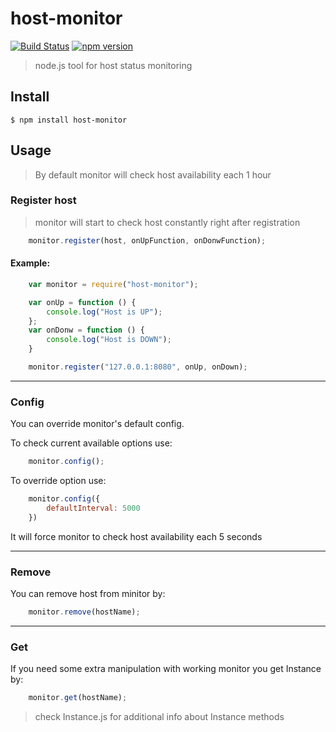 # host-monitor

[![Build Status](https://travis-ci.org/toxity/host-monitor.svg?branch=master)](https://travis-ci.org/toxity/host-monitor)
[![npm version](https://badge.fury.io/js/host-monitor.svg)](https://travis-ci.org/toxity/host-monitor)

> node.js tool for host status monitoring

## Install
```
$ npm install host-monitor
```

## Usage
> By default monitor will check host availability each 1 hour

### Register host
> monitor will start to check host constantly right after registration

```javascript
    monitor.register(host, onUpFunction, onDonwFunction);
```

#### Example:
```javascript
    var monitor = require("host-monitor");

    var onUp = function () {
        console.log("Host is UP");
    };
    var onDonw = function () {
        console.log("Host is DOWN");
    }

    monitor.register("127.0.0.1:8080", onUp, onDown);
```
--------

### Config
You can override monitor's default config.

To check current available options use:
```javascript
    monitor.config();
```
To override option use:
```javascript
    monitor.config({
        defaultInterval: 5000
    })
```

It will force monitor to check host availability each 5 seconds

--------

### Remove
You can remove host from minitor by:
```javascript
    monitor.remove(hostName);
```

--------

### Get
If you need some extra manipulation with working monitor you get Instance by:
```javascript
    monitor.get(hostName);
```

> check Instance.js for additional info about Instance methods